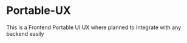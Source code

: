 # Portable-UX
This is a Frontend Portable UI UX where planned to Integrate with any backend easily 
